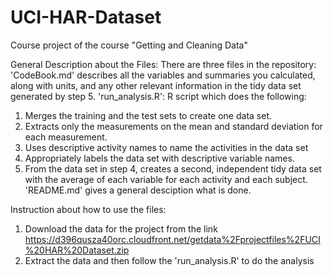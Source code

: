 # UCI-HAR-Dataset
Course project of the course "Getting and Cleaning Data" 

General Description about the Files:
There are three files in the repository:
'CodeBook.md' describes all the variables and summaries you calculated, along with units, and any other relevant information in the tidy data set generated by step 5.
'run_analysis.R': R script which does the following: 
  1. Merges the training and the test sets to create one data set.
  2. Extracts only the measurements on the mean and standard deviation for each measurement. 
  3. Uses descriptive activity names to name the activities in the data set
  4. Appropriately labels the data set with descriptive variable names. 
  5. From the data set in step 4, creates a second, independent tidy data set with the average of each variable for each activity and each subject.
'README.md' gives a general desciption what is done.

Instruction about how to use the files:
1. Download the data for the project from the link https://d396qusza40orc.cloudfront.net/getdata%2Fprojectfiles%2FUCI%20HAR%20Dataset.zip
2. Extract the data and then follow the 'run_analysis.R' to do the analysis
